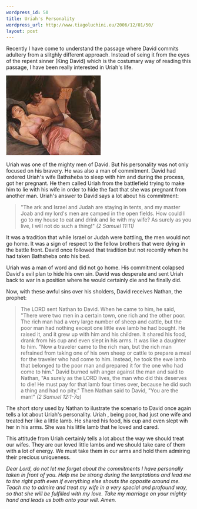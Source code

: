 ```yaml
--- 
wordpress_id: 50
title: Uriah's Personality
wordpress_url: http://www.tiagoluchini.eu/2006/12/01/50/
layout: post
---
```

Recently I have come to understand the passage where David commits adultery from a slitghly different approach. Instead of seing it from the eyes of the repent sinner (King David) which is the costumary way of reading this passage, I have been really interested in Uriah's life.

![Uriah](/wp-content/uploads/2006/12/uriah-small-small.jpg)

Uriah was one of the mighty men of David. But his personality was not only focused on his bravery. He was also a man of commitment. David had ordered Uriah's wife Bathsheba to sleep with him and during the process, got her pregnant. He them called Uriah from the battlefield trying to make him to lie with his wife in order to hide the fact that she was pregnant from another man. Uriah's answer to David says a lot about his commitment:

> "The ark and Israel and Judah are staying in tents, and my master Joab and my lord's men are camped in the open fields. How could I go to my house to eat and drink and lie with my wife? As surely as you live, I will not do such a thing!"
> _(2 Samuel 11:11)_

It was a tradition that while Israel or Judah were battling, the men would not go home. It was a sign of respect to the fellow brothers that were dying in the battle front. David once followed that tradition but not recently when he had taken Bathsheba onto his bed.

Uriah was a man of word and did not go home. His commitment colapsed David's evil plan to hide his own sin. David was desperate and sent Uriah back to war in a position where he would certainly die and he finally did.

Now, with these awful sins over his sholders, David receives Nathan, the prophet:

> The LORD sent Nathan to David. When he came to him, he said, "There were two men in a certain town, one rich and the other poor. The rich man had a very large number of sheep and cattle, but the poor man had nothing except one little ewe lamb he had bought. He raised it, and it grew up with him and his children. It shared his food, drank from his cup and even slept in his arms. It was like a daughter to him.
> "Now a traveler came to the rich man, but the rich man refrained from taking one of his own sheep or cattle to prepare a meal for the traveler who had come to him. Instead, he took the ewe lamb that belonged to the poor man and prepared it for the one who had come to him."
> David burned with anger against the man and said to Nathan, "As surely as the LORD lives, the man who did this deserves to die! He must pay for that lamb four times over, because he did such a thing and had no pity."
> Then Nathan said to David, "You are the man!"
> _(2 Samuel 12:1-7a)_

The short story used by Nathan to ilustrate the scenario to David once again tells a lot about Uriah's personality. Uriah , being poor, had just one wife and treated her like a little lamb. He shared his food, his cup and even slept wih her in his arms. She was his little lamb that he loved and cared.

This attitude from Uriah certainly tells a lot about the way we should treat our wifes. They are our loved little lambs and we should take care of them with a lot of energy. We must take them in our arms and hold them admiring their precious uniqueness.

_Dear Lord, do not let me forget about the commitments I have personally taken in front of you. Help me be strong during the temptations and lead me to the right path even if everything else shouts the opposite around me. Teach me to admire and treat my wife in a very special and profound way, so that she will be fulfilled with my love. Take my marriage on your mighty hand and leads us both onto your will. Amen._
